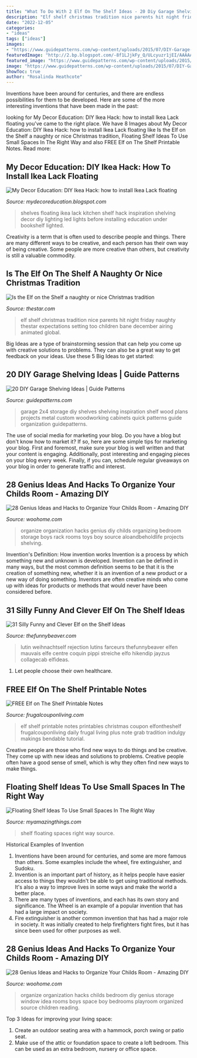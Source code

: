 ```yaml
---
title: "What To Do With 2 Elf On The Shelf Ideas - 20 Diy Garage Shelving Ideas"
description: "Elf shelf christmas tradition nice parents hit night friday naughty thestar expectations setting too children bane december airing animated global"
date: "2022-12-05"
categories:
- "ideas"
tags: ["ideas"]
images:
- "https://www.guidepatterns.com/wp-content/uploads/2015/07/DIY-Garage-Shelves-2x4.jpg"
featuredImage: "http://2.bp.blogspot.com/-8f1LJjkFy_Q/ULcyuzr1jEI/AAAAAAAAF2w/Yr5eLxYMdNU/s1600/Kitchen+Shelves+Inspiration+4.jpg"
featured_image: "https://www.guidepatterns.com/wp-content/uploads/2015/07/DIY-Garage-Shelves-2x4.jpg"
image: "https://www.guidepatterns.com/wp-content/uploads/2015/07/DIY-Garage-Shelves-2x4.jpg"
ShowToc: true
author: "Rosalinda Heathcote"
---
```



Inventions have been around for centuries, and there are endless possibilities for them to be developed. Here are some of the more interesting inventions that have been made in the past:

	

		
looking for My Decor Education: DIY Ikea Hack: how to install Ikea Lack floating you've came to the right place. We have 8 Images about My Decor Education: DIY Ikea Hack: how to install Ikea Lack floating like Is the Elf on the Shelf a naughty or nice Christmas tradition, Floating Shelf Ideas To Use Small Spaces In The Right Way and also FREE Elf on The Shelf Printable Notes. Read more:
		
    
## My Decor Education: DIY Ikea Hack: How To Install Ikea Lack Floating

<img loading=lazy src="http://2.bp.blogspot.com/-8f1LJjkFy_Q/ULcyuzr1jEI/AAAAAAAAF2w/Yr5eLxYMdNU/s1600/Kitchen+Shelves+Inspiration+4.jpg" onerror="this.onerror=null;this.src='https://tse4.mm.bing.net/th?id=OIP.JCfzET4XI8Wj8PFvEkY7tQHaJ4&amp;pid=15.1';" alt="My Decor Education: DIY Ikea Hack: how to install Ikea Lack floating">

_Source: mydecoreducation.blogspot.com_

>shelves floating ikea lack kitchen shelf hack inspiration shelving decor diy lighting led lights before installing education under bookshelf lighted. 

	

Creativity is a term that is often used to describe people and things. There are many different ways to be creative, and each person has their own way of being creative. Some people are more creative than others, but creativity is still a valuable commodity.

    
## Is The Elf On The Shelf A Naughty Or Nice Christmas Tradition

<img loading=lazy src="https://www.thestar.com/content/dam/thestar/life/2012/12/10/is_the_elf_on_the_shelf_a_naughty_or_nice_christmas_tradition/elf_on_the_shelf3.jpeg" onerror="this.onerror=null;this.src='https://tse1.mm.bing.net/th?id=OIP.Op9j4-62pm4amGDmBtJw9wHaLF&amp;pid=15.1';" alt="Is the Elf on the Shelf a naughty or nice Christmas tradition">

_Source: thestar.com_

>elf shelf christmas tradition nice parents hit night friday naughty thestar expectations setting too children bane december airing animated global. 

	

Big Ideas are a type of brainstorming session that can help you come up with creative solutions to problems. They can also be a great way to get feedback on your ideas. Use these 5 Big Ideas to get started: 

    
## 20 DIY Garage Shelving Ideas | Guide Patterns

<img loading=lazy src="https://www.guidepatterns.com/wp-content/uploads/2015/07/DIY-Garage-Shelves-2x4.jpg" onerror="this.onerror=null;this.src='https://tse4.mm.bing.net/th?id=OIP.Snr8onD0Fbo5AMQTXQFJEgHaJ4&amp;pid=15.1';" alt="20 DIY Garage Shelving Ideas | Guide Patterns">

_Source: guidepatterns.com_

>garage 2x4 storage diy shelves shelving inspiration shelf wood plans projects metal custom woodworking cabinets quick patterns guide organization guidepatterns. 

	

The use of social media for marketing your blog.
Do you have a blog but don't know how to market it? If so, here are some simple tips for marketing your blog. First and foremost, make sure your blog is well written and that your content is engaging. Additionally, post interesting and engaging pieces on your blog every week. Finally, if you can, schedule regular giveaways on your blog in order to generate traffic and interest.

    
## 28 Genius Ideas And Hacks To Organize Your Childs Room - Amazing DIY

<img loading=lazy src="http://www.woohome.com/wp-content/uploads/2015/04/kids-room-organization-ideas-10.jpg" onerror="this.onerror=null;this.src='https://tse4.mm.bing.net/th?id=OIP.YoPUVE3MfvVIrQVcWHXa9QHaLK&amp;pid=15.1';" alt="28 Genius Ideas and Hacks to Organize Your Childs Room - Amazing DIY">

_Source: woohome.com_

>organize organization hacks genius diy childs organizing bedroom storage boys rack rooms toys boy source aloandbeholdlife projects shelving. 

	

Invention's Definition: How invention works
Invention is a process by which something new and unknown is developed. Invention can be defined in many ways, but the most common definition seems to be that it is the creation of something new, whether it is an invention of a new product or a new way of doing something. Inventors are often creative minds who come up with ideas for products or methods that would never have been considered before.

    
## 31 Silly Funny And Clever Elf On The Shelf Ideas

<img loading=lazy src="https://thefunnybeaver.com/wp-content/uploads/2019/12/funny-elf-carrot.jpg" onerror="this.onerror=null;this.src='https://tse1.mm.bing.net/th?id=OIP.cxT07RqZzqLMtl93y32UUgHaJ4&amp;pid=15.1';" alt="31 Silly Funny and Clever Elf on the Shelf Ideas">

_Source: thefunnybeaver.com_

>lutin weihnachtself rejection lutins farceurs thefunnybeaver elfen mauvais elfe centre coquin pippi streiche elfo hikendip jayzus collagecab elfideas. 

	

1. Let people choose their own healthcare.

    
## FREE Elf On The Shelf Printable Notes

<img loading=lazy src="http://cdn.frugalcouponliving.com/wp-content/uploads/2013/11/elf-on-the-shelf-ideas-free-printable-frugal-coupon-living.jpg" onerror="this.onerror=null;this.src='https://tse4.mm.bing.net/th?id=OIP.OrHT4ESpoQ637Q34dNwzIwHaHa&amp;pid=15.1';" alt="FREE Elf on The Shelf Printable Notes">

_Source: frugalcouponliving.com_

>elf shelf printable notes printables christmas coupon elfontheshelf frugalcouponliving daily frugal living plus note grab tradition indulgy makings bendable tutorial. 

	

Creative people are those who find new ways to do things and be creative. They come up with new ideas and solutions to problems. Creative people often have a good sense of smell, which is why they often find new ways to make things.

    
## Floating Shelf Ideas To Use Small Spaces In The Right Way

<img loading=lazy src="https://myamazingthings.com/wp-content/uploads/2017/08/floating-shelf-1.jpg" onerror="this.onerror=null;this.src='https://tse4.mm.bing.net/th?id=OIP.FEdhhEd3eDwfzVr0Y8kO-AHaTw&amp;pid=15.1';" alt="Floating Shelf Ideas To Use Small Spaces In The Right Way">

_Source: myamazingthings.com_

>shelf floating spaces right way source. 

	

Historical Examples of Invention
1. Inventions have been around for centuries, and some are more famous than others. Some examples include the wheel, fire extinguisher, and Sudoku.
2. Invention is an important part of history, as it helps people have easier access to things they wouldn't be able to get using traditional methods. It's also a way to improve lives in some ways and make the world a better place.
3. There are many types of inventions, and each has its own story and significance. The Wheel is an example of a popular invention that has had a large impact on society.
4. Fire extinguisher is another common invention that has had a major role in society. It was initially created to help firefighters fight fires, but it has since been used for other purposes as well.

    
## 28 Genius Ideas And Hacks To Organize Your Childs Room - Amazing DIY

<img loading=lazy src="http://www.woohome.com/wp-content/uploads/2015/04/kids-room-organization-ideas-3.jpg" onerror="this.onerror=null;this.src='https://tse2.mm.bing.net/th?id=OIP.3AVRIVo3EkIK7u2rlx4K3QHaMm&amp;pid=15.1';" alt="28 Genius Ideas and Hacks to Organize Your Childs Room - Amazing DIY">

_Source: woohome.com_

>organize organization hacks childs bedroom diy genius storage window idea rooms boys space boy bedrooms playroom organized source children reading. 

	

Top 3 Ideas for improving your living space:
1. Create an outdoor seating area with a hammock, porch swing or patio seat.
2. Make use of the attic or foundation space to create a loft bedroom. This can be used as an extra bedroom, nursery or office space.

